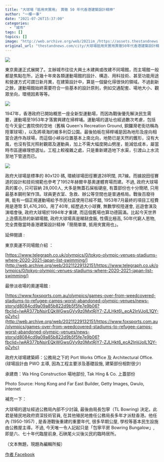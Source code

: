 ```yaml
---
title: "大球場「抵用夾實用」　貫徹 50 年代香港建築設計精神"
author: "一樓一事"
date: "2021-07-26T15:37:00"
categories:
  - "城市"
tags: []
topics: []
image: "http://web.archive.org/web/2021im_/https://assets.thestandnews.com/media/photos/26072021-01.png"
original_url: "thestandnews.com/city/大球場抵用夾實用貫徹50年代香港建築設計精神"
---
```

![](http://web.archive.org/web/2021im_/https://assets.thestandnews.com/media/photos/26072021-01.png)

東京奧運正式展開了。主辦城市往往大興土木建興或改建不同場館，而主場館一般都是焦點在所，近幾十年來各類運動場館的設計、構造、用料技術、甚至功能用途和營運方式可謂日新月異，在建築設計中，算是一個變化得很快的領域。不過創新之餘，運動場館始終需要符合一些基本的設計原則，例如交通配套、場地大小、觀眾坐向，環境因素等等。

![](http://web.archive.org/web/2021im_/https://assets.thestandnews.com/media/photos/217957495_300164205195555_8761671917556267173_n.jpeg)

1947年，香港政府已開始概思一座全新型運動場，而因為戰後優先解決民生需要，運動場至1953年才落實興建在掃桿埔。運動場的選址也經過數次考慮，包括在今天皇仁書院傍的空地（舊稱 Queen's Recreation Ground, 銅鑼灣老街坊稱為陸軍球場），以及將填海的維多利亞公園。最後拍板在掃桿埔是因為地形及座向相當合適作為球場，而這個小峽谷位置基本上南北向，地勢已是天然的鑊形，沒有大風，也沒有弦光照射觀眾及運動員，加上不需大幅度開山劈崖，能減低成本，屬當時市區邊緣理想選址。工程上較複雜之處，只是重新建造地下水渠，引渡山上水流至地下管道而已。

![](http://web.archive.org/web/2021im_/https://assets.thestandnews.com/media/photos/220568202_300164481862194_3906019316441915498_n.jpeg)

政府大球場是標準的 80x120 碼, 環繞球場田徑賽道28呎闊, 共7線。而據說田徑賽道的設計和技術規範也參考了1952年赫爾辛基奧運體育場而建。不過, 政府大球場真的畧小, 只可容納 28,000人, 大多是無蓋石屎板硬座, 有蓋部份也十分簡陋, 只用最基本鋼桁架作頂。球員更衣室、急救、辦公等空間也是普通格局。戰後百廢待興, 能有一個正規運動場給予市民社區使用已經不錯, 1953年7月最終的項目工程費用是港幣 $1,476,260。用了40年, 經歷過大小球賽, 無數學校陸運會, 巡遊會演及演唱會後, 政府大球場於1994年才重建, 而這個舊場也算功德圓滿。比起今天世界上造價高昂的新穎場館, 政府大球場真是睇餸食飯, 性價比極高, 50年代窮人恩物, 完全貫徹當時香港建築設計精神「簡簡單單, 抵用夾實用也」。

延伸閱讀 : 

東京奧運不同場館介紹 ：

[https://www.telegraph.co.uk/olympics/0/tokyo-olympic-venues-stadiums-where-2020-2021-japan-list-swimming/](http://web.archive.org/web/20211229132151/https://www.telegraph.co.uk/olympics/0/tokyo-olympic-venues-stadiums-where-2020-2021-japan-list-swimming/)

最慘淡收場的奧運場館 : 

[https://www.foxsports.com.au/olympics/games-over-from-weedcovered-stadiums-to-refugee-camps-worst-abandoned-olympic-venues/news-story/d8084cd9a09a85b822d9b5f5fe7e9b06?fbclid=IwAR377bNsjrEQkWGwsGVy9z0MxtRjY7-ZJLHkt6\_ecA2InVJoIL1QY-qZyhc](http://web.archive.org/web/20211229132151/https://www.foxsports.com.au/olympics/games-over-from-weedcovered-stadiums-to-refugee-camps-worst-abandoned-olympic-venues/news-story/d8084cd9a09a85b822d9b5f5fe7e9b06?fbclid=IwAR377bNsjrEQkWGwsGVy9z0MxtRjY7-ZJLHkt6_ecA2InVJoIL1QY-qZyhc)

政府大球場建築師：公務局之下的 Port Works Office 及 Architectural Office. (球場設計由 PWO 主導, 因為工程主要涉及基礎設施, 建築部份相對很少)

承建商：Wa Hing Construction 場地部份, Tak Hing & Co. 上蓋部份

Photo Source: Hong Kong and Far East Builder, Getty Images, Gwulo, internet

補充一下：

大球場的選址經過公務局內部不少討論, 最後由局長包寧（TL Bowring) 決定。此君是殖民地政府資深技術官員, 在其他殖民地擔任公務局長多年才派駐香港。他任內 (1950-1957) , 是香港戰後重建的重要年代, 很多早期公屋, 學校等基本民生設施由公務屋主導。不過, 今天唯一令人記起只是「包寧平房 Bowring Bungalow」, 即是六、七十年代臨屋前身, 石硤尾火災後災民的臨時居所。

（文本無題，現題為編輯所擬）

[作者 Facebook](http://web.archive.org/web/20211229132151/https://www.facebook.com/%E4%B8%80%E6%A8%93%E4%B8%80%E4%BA%8B-One-Building-One-Story-102632728282038)